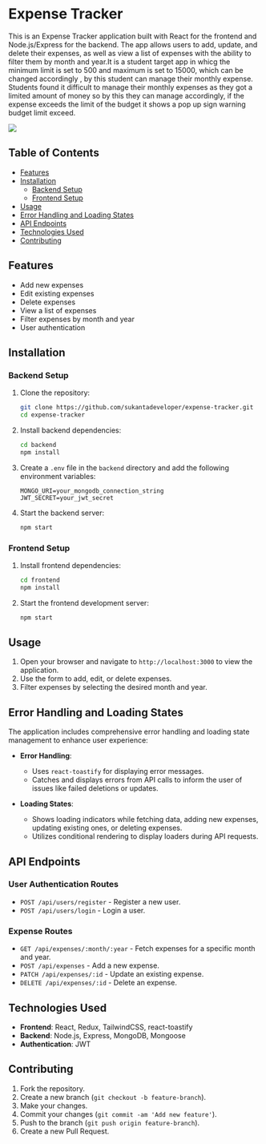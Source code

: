 # Expense Tracker

This is an Expense Tracker application built with React for the frontend and Node.js/Express for the backend. The app allows users to add, update, and delete their expenses, as well as view a list of expenses with the ability to filter them by month and year.It is a student target app in whicg the minimum limit is set to 500 and maximum is set to 15000, which can be changed accordingly , by this student can manage their monthly expense. Students found it difficult to manage their monthly expenses as they got a limited amount of money so by this they can manage accordingly, if the expense exceeds the limit of the budget it shows a pop up sign warning budget limit exceed.

 <img src="overview_img.png">

## Table of Contents

- [Features](#features)
- [Installation](#installation)
  - [Backend Setup](#backend-setup)
  - [Frontend Setup](#frontend-setup)
- [Usage](#usage)
- [Error Handling and Loading States](#error-handling-and-loading-states)
- [API Endpoints](#api-endpoints)
- [Technologies Used](#technologies-used)
- [Contributing](#contributing)

## Features

- Add new expenses
- Edit existing expenses
- Delete expenses
- View a list of expenses
- Filter expenses by month and year
- User authentication

## Installation

### Backend Setup

1. Clone the repository:
    ```bash
    git clone https://github.com/sukantadeveloper/expense-tracker.git
    cd expense-tracker
    ```

2. Install backend dependencies:
    ```bash
    cd backend
    npm install
    ```

3. Create a `.env` file in the `backend` directory and add the following environment variables:
    ```plaintext
    MONGO_URI=your_mongodb_connection_string
    JWT_SECRET=your_jwt_secret
    ```

4. Start the backend server:
    ```bash
    npm start
    ```

### Frontend Setup

1. Install frontend dependencies:
    ```bash
    cd frontend
    npm install
    ```

2. Start the frontend development server:
    ```bash
    npm start
    ```

## Usage

1. Open your browser and navigate to `http://localhost:3000` to view the application.
2. Use the form to add, edit, or delete expenses.
3. Filter expenses by selecting the desired month and year.

## Error Handling and Loading States

The application includes comprehensive error handling and loading state management to enhance user experience:

- **Error Handling**: 
  - Uses `react-toastify` for displaying error messages.
  - Catches and displays errors from API calls to inform the user of issues like failed deletions or updates.

- **Loading States**:
  - Shows loading indicators while fetching data, adding new expenses, updating existing ones, or deleting expenses.
  - Utilizes conditional rendering to display loaders during API requests.



## API Endpoints

### User Authentication Routes

- `POST /api/users/register` - Register a new user.
- `POST /api/users/login` - Login a user.

### Expense Routes

- `GET /api/expenses/:month/:year` - Fetch expenses for a specific month and year.
- `POST /api/expenses` - Add a new expense.
- `PATCH /api/expenses/:id` - Update an existing expense.
- `DELETE /api/expenses/:id` - Delete an expense.

## Technologies Used

- **Frontend**: React, Redux, TailwindCSS, react-toastify
- **Backend**: Node.js, Express, MongoDB, Mongoose
- **Authentication**: JWT

## Contributing

1. Fork the repository.
2. Create a new branch (`git checkout -b feature-branch`).
3. Make your changes.
4. Commit your changes (`git commit -am 'Add new feature'`).
5. Push to the branch (`git push origin feature-branch`).
6. Create a new Pull Request.
